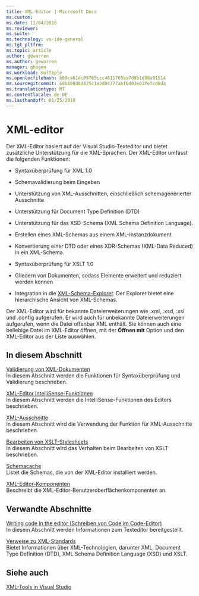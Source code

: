 ```yaml
---
title: XML-Editor | Microsoft Docs
ms.custom: 
ms.date: 11/04/2016
ms.reviewer: 
ms.suite: 
ms.technology: vs-ide-general
ms.tgt_pltfrm: 
ms.topic: article
author: gewarren
ms.author: gewarren
manager: ghogen
ms.workload: multiple
ms.openlocfilehash: b00ca61dc99765ccc4611765ba7d9b1d58a91514
ms.sourcegitcommit: 69b898d8d825c1a2d04777abf6d03e03fefcd6da
ms.translationtype: MT
ms.contentlocale: de-DE
ms.lasthandoff: 01/25/2018
---
```

# <a name="xml-editor"></a>XML-editor

Der XML-Editor basiert auf der Visual Studio-Texteditor und bietet zusätzliche Unterstützung für die XML-Sprachen. Der XML-Editor umfasst die folgenden Funktionen:
  
-   Syntaxüberprüfung für XML 1.0
  
-   Schemavalidierung beim Eingeben
  
-   Unterstützung von XML-Ausschnitten, einschließlich schemagenerierter Ausschnitte
  
-   Unterstützung für Document Type Definition (DTD)
  
-   Unterstützung für das XSD-Schema (XML Schema Definition Language).
  
-   Erstellen eines XML-Schemas aus einem XML-Instanzdokument
  
-   Konvertierung einer DTD oder eines XDR-Schemas (XML-Data Reduced) in ein XML-Schema.
  
-   Syntaxüberprüfung für XSLT 1.0
  
-   Gliedern von Dokumenten, sodass Elemente erweitert und reduziert werden können
  
-   Integration in die [XML-Schema-Explorer](../xml-tools/xml-schema-explorer.md). Der Explorer bietet eine hierarchische Ansicht von XML-Schemas.

Der XML-Editor wird für bekannte Dateierweiterungen wie .xml, .xsd, .xsl und .config aufgerufen. Er wird auch für unbekannte Dateierweiterungen aufgerufen, wenn die Datei offenbar XML enthält. Sie können auch eine beliebige Datei im XML-Editor öffnen, mit der **Öffnen mit** Option und den XML-Editor aus der Liste auswählen.

## <a name="in-this-section"></a>In diesem Abschnitt

[Validierung von XML-Dokumenten](../xml-tools/xml-document-validation.md)  
In diesem Abschnitt werden die Funktionen für Syntaxüberprüfung und Validierung beschrieben.

[XML-Editor IntelliSense-Funktionen](../xml-tools/xml-editor-intellisense-features.md)  
In diesem Abschnitt werden die IntelliSense-Funktionen des Editors beschrieben.

[XML-Ausschnitte](../xml-tools/xml-snippets.md)  
In diesem Abschnitt wird die Verwendung der Funktion für XML-Ausschnitte beschrieben.

[Bearbeiten von XSLT-Stylesheets](../xml-tools/editing-xslt-style-sheets.md)  
In diesem Abschnitt wird das Verhalten beim Bearbeiten von XSLT beschrieben.

[Schemacache](../xml-tools/schema-cache.md)  
Listet die Schemas, die von der XML-Editor installiert werden.

[XML-Editor-Komponenten](../xml-tools/xml-editor-components.md)  
Beschreibt die XML-Editor-Benutzeroberflächenkomponenten an.

## <a name="related-sections"></a>Verwandte Abschnitte

[Writing code in the editor (Schreiben von Code im Code-Editor)](../ide/writing-code-in-the-code-and-text-editor.md)  
In diesem Abschnitt werden Informationen zum Texteditor bereitgestellt.

[Verweise zu XML-Standards](http://msdn.microsoft.com/79c78508-c9d0-423a-a00f-672e855de401)  
Bietet Informationen über XML-Technologien, darunter XML, Document Type Definition (DTD), XML Schema Definition Language (XSD) und XSLT.

## <a name="see-also"></a>Siehe auch

[XML-Tools in Visual Studio](../xml-tools/xml-tools-in-visual-studio.md)